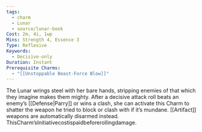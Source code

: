 ```yaml
---
tags:
  - charm
  - Lunar
  - source/lunar-book
Cost: 2m, 4i, 1wp
Mins: Strength 4, Essence 3
Type: Reflexive
Keywords:
  - Decisive-only
Duration: Instant
Prerequisite Charms:
  - "[[Unstoppable Beast-Force Blow]]"
---
```

The Lunar wrings steel with her bare hands, stripping enemies of that which they imagine makes them mighty. After a decisive attack roll beats an enemy’s [[Defense|Parry]] or wins a clash, she can activate this Charm to shatter the weapon he tried to block or clash with if it’s mundane. [[Artifact]] weapons are automatically disarmed instead. ThisCharm’sInitiativecostispaidbeforerollingdamage.